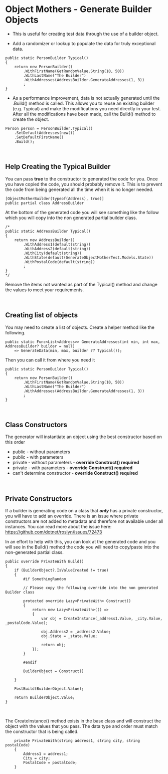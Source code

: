 # **Object Mothers** - Generate Builder Objects

- This is useful for creating test data through the use of a builder object.
	
- Add a randomizer or lookup to populate the data for truly exceptional data.
	
 
````
public static PersonBuilder Typical()
{
    return new PersonBuilder()
        .WithFirstName(GetRandomValue.String(10, 50))
        .WithLastName("The Builder")
        .WithAddresses(AddressBuilder.GenerateAddresses(1, 3))
        ;
}
````

- As a performance improvement, data is not actually generated until the .Build() method is called.  This allows you to reuse an existing builder (e.g. Typical) and make the modifications you need directly in your test.  After all the modifications have been made, call the Build() method to create the object.
	
 
````
Person person = PersonBuilder.Typical()
    .SetDefaultAddresses(new())
    .SetDefaultFirstName()
    .Build();
````

</br>

## Help Creating the Typical Builder
You can pass **true** to the constructor to generated the code for you.  Once you have copied the code, you should probably remove it.  This is to prevent the code from being generated all the time when it is no longer needed.

````
[ObjectMotherBuilder(typeof(Address), true)]
public partial class AddressBuilder
````

At the bottom of the generated code you will see something like the follow which you will copy into the non generated partial builder class.

````
/*
public static AddressBuilder Typical()
{
    return new AddressBuilder()
        .WithAddress1(default(string))
        .WithAddress2(default(string))
        .WithCity(default(string))
        .WithState(default(GenerateObjectMotherTest.Models.State))
        .WithPostalCode(default(string))
        ;
}
*/
````

Remove the items not wanted as part of the Typical() method and change the values to meet your requirements.
        
</br>


## Creating list of objects
You may need to create a list of objects.
Create a helper method like the following.

````
public static Func<List<Address>> GenerateAddresses(int min, int max, AddressBuilder? builder = null)
    => GenerateData(min, max, builder ?? Typical());
````

Then you can call it from where you need it

````
public static PersonBuilder Typical()
{
    return new PersonBuilder()
        .WithFirstName(GetRandomValue.String(10, 50))
        .WithLastName("The Builder")
        .WithAddresses(AddressBuilder.GenerateAddresses(1, 3))
        ;
}
````

</br>

## Class Constructors

The generator will instantiate an object using the best constructor based on this order
- public  - without parameters
- public  - with parameters
- private - without parameters - **override Construct() required**
- private - with parameters - **override Construct() required**
- can't determine constructor - **override Construct() required**

</br>

## Private Constructors

If a builder is generating code on a class that ***only*** has a private constructor, you will have to add an override.  There is an issue where private constructors are not added to metadata and therefore not available under all instances.  You can read more about the issue here: https://github.com/dotnet/roslyn/issues/72473

In an effort to help with this, you can look at the generated code and you will see in the Build() method the code you will need to copy/paste into the non-generated partial class.

````
public override PrivateWith Build()
{
    if (BuilderObject?.IsValueCreated != true)
    {
        #if SomethingRandom

        // Please copy the following override into the non generated Builder class

        protected override Lazy<PrivateWith> Construct()
        {
            return new Lazy<PrivateWith>(() =>
            {
                var obj = CreateInstance(_address1.Value, _city.Value, _postalCode.Value);

                obj.Address2 = _address2.Value;
                obj.State = _state.Value;

                return obj;
            });
        }

        #endif

        BuilderObject = Construct()

    }

    PostBuild(BuilderObject.Value);

    return BuilderObject.Value;
}
````

</br>

The CreateInstance() method exists in the base class and will construct the object with the values that you pass.  The data type and order must match the constructor that is being called.

````
    private PrivateWith(string address1, string city, string postalCode)
    {
        Address1 = address1;
        City = city;
        PostalCode = postalCode;
    }
````
